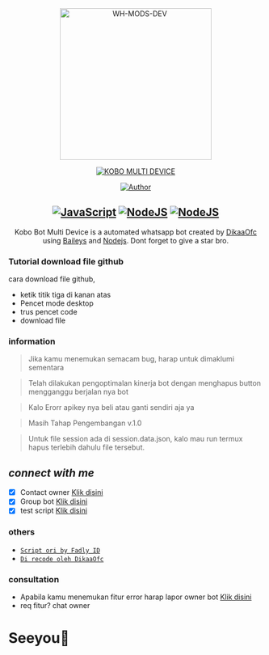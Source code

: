 <div align="center">
<img src="https://telegra.ph/file/ba93aba3faf7cc52eb40c.jpg" alt="WH-MODS-DEV" width="300" />

</p>
<p align="center">
<a href="#"><img title="KOBO MULTI DEVICE" src="https://img.shields.io/badge/CHEN MULTI DEVICE-green?colorA=%23ff0000&colorB=%23017e40&style=for-the-badge"></a>
</p>

<p align="center">
<a href="https://github.com/Bisnisokteto"><img title="Author" src="https://img.shields.io/badge/Author-DikaaOfc-blueviolet.svg?style=for-the-badge&logo=github" /></a>
</p>

## [![JavaScript](https://img.shields.io/badge/JavaScript-d6cc0f?style=for-the-badge&logo=javascript&logoColor=white)](https://www.javascript.com) [![NodeJS](https://img.shields.io/badge/Node.js-43853D?style=for-the-badge&logo=node.js&logoColor=white)](https://nodejs.org/) [![NodeJS](https://img.shields.io/badge/SQLite3-000000?style=for-the-badge&logo=sqlite&logoColor=white)](https://www.sqlite.org)

<p align="center">
Kobo Bot Multi Device is a automated whatsapp bot created by <a href="https://github.com/Bisnisokteto" target="_blank">DikaaOfc</a> using <a href="https://github.com/adiwajshing/Baileys" target="_blank">Baileys</a> and <a href="https://github.com/nodejs" target="_blank">Nodejs</a>. Dont forget to give a star bro.
</p>

</div>

### Tutorial download file github

cara download file github,
- ketik titik tiga di kanan atas
- Pencet mode desktop
- trus pencet code
- download file

### information

> Jika kamu menemukan semacam bug, harap untuk dimaklumi sementara

> Telah dilakukan pengoptimalan kinerja bot dengan menghapus button mengganggu berjalan nya bot

> Kalo Erorr apikey nya beli atau ganti sendiri aja ya 

> Masih Tahap Pengembangan v.1.0

> Untuk file session ada di session.data.json, kalo mau run termux hapus terlebih dahulu file tersebut.

## *connect with me*
-   [x] Contact owner <a href="https://wa.me/6288223674569" target="_blank">Klik disini</a>
-   [X] Group bot <a href="https://chat.whatsapp.com/KLfJ0fI1UnCLhRtv2aYoxv" target="_blank">Klik disini</a>
-   [x] test script <a href="https://wa.me/6283874607277?text=.menu" target="_blank">Klik disini<a/>

### others
- [`Script ori by Fadly ID`](https://github.com/y)
- [`Di recode oleh DikaaOfc`](https://github.com/Bisnisokteto)

### consultation 
- Apabila kamu menemukan fitur error harap lapor owner bot <a href="https://wa.me/6288223674569" target="_blank">Klik disini</a>
- req fitur? chat owner

# Seeyou🧸

